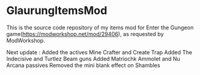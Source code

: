 # GlaurungItemsMod

This is the source code repository of my items mod for Enter the Gungeon game(https://modworkshop.net/mod/29406), as requested by ModWorkshop.

Next update : 
Added the actives Mine Crafter and Create Trap 
Added The Indecisive and Turtlez Beam guns
Added Matriochk Ammolet and Nu Arcana passives
Removed the mini blank effect on Shambles

